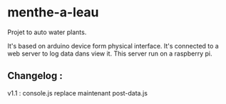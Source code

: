 # menthe-a-leau
Projet to auto water plants.

It's based on arduino device form physical interface. It's connected to a web server to log data dans view it. This server run on a raspberry pi.

## Changelog :
v1.1 :	console.js replace maintenant post-data.js

